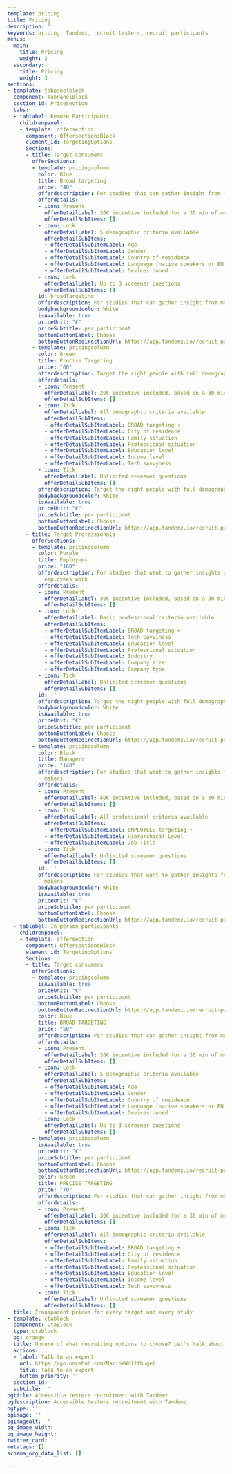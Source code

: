 ```yaml
---
template: pricing
title: Pricing
description: ''
keywords: pricing, Tandemz, recruit testers, recruit participants
menus:
  main:
    title: Pricing
    weight: 2
  secondary:
    title: Pricing
    weight: 3
sections:
- template: tabpanelblock
  component: TabPanelBlock
  section_id: PriceSection
  tabs:
  - tablabel: Remote Participants
    childrenpanel:
    - template: offersection
      component: OffersectionsBlock
      element_id: TargetingOptions
      Sections:
      - title: Target Consumers
        offerSections:
        - template: pricingcolumn
          color: Blue
          title: Broad targeting
          price: "40"
          offerdesctription: For studies that can gather insight from most people
          offerdetails:
          - icon: Present
            offerDetailLabel: 20€ incentive included for a 30 min of meeting
            offerDetailSubItems: []
          - icon: Lock
            offerDetailLabel: 5 demographic criteria available
            offerDetailSubItems:
            - offerDetailSubItemLabel: Age
            - offerDetailSubItemLabel: Gender
            - offerDetailSubItemLabel: Country of residence
            - offerDetailSubItemLabel: Language (native speakers or EN only)
            - offerDetailSubItemLabel: Devices owned
          - icon: Lock
            offerDetailLabel: Up to 3 screener questions
            offerDetailSubItems: []
          id: broadTargeting
          offerdescription: For studies that can gather insight from most people
          bodybackgroundcolor: White
          isAvailable: true
          priceUnit: "€"
          priceSubtitle: per participant
          bottomButtonLabel: Choose
          bottomButtonRedirectionUrl: https://app.tandemz.io/recruit-participants
        - template: pricingcolumn
          color: Green
          title: Precise Targeting
          price: "60"
          offerdesctription: Target the right people with full demographic details
          offerdetails:
          - icon: Present
            offerDetailLabel: 20€ incentive included, based on a 30 min of meeting
            offerDetailSubItems: []
          - icon: Tick
            offerDetailLabel: All demographic criteria available
            offerDetailSubItems:
            - offerDetailSubItemLabel: BROAD targeting +
            - offerDetailSubItemLabel: City of residence
            - offerDetailSubItemLabel: Family situation
            - offerDetailSubItemLabel: Professional situation
            - offerDetailSubItemLabel: Education level
            - offerDetailSubItemLabel: Income level
            - offerDetailSubItemLabel: Tech savvyness
          - icon: Tick
            offerDetailLabel: Unlimited screener questions
            offerDetailSubItems: []
          offerdescription: Target the right people with full demographic details
          bodybackgroundcolor: White
          isAvailable: true
          priceUnit: "€"
          priceSubtitle: per participant
          bottomButtonLabel: Choose
          bottomButtonRedirectionUrl: https://app.tandemz.io/recruit-participants
      - title: Target Professionals
        offerSections:
        - template: pricingcolumn
          color: Purple
          title: Employees
          price: "100"
          offerdesctription: For studies that want to gather insights on how certain
            employees work
          offerdetails:
          - icon: Present
            offerDetailLabel: 30€ incentive included, based on a 30 min of meeting
            offerDetailSubItems: []
          - icon: Lock
            offerDetailLabel: Basic professional criteria available
            offerDetailSubItems:
            - offerDetailSubItemLabel: BROAD targeting +
            - offerDetailSubItemLabel: Tech Savviness
            - offerDetailSubItemLabel: Education level
            - offerDetailSubItemLabel: Professional situation
            - offerDetailSubItemLabel: Industry
            - offerDetailSubItemLabel: Company size
            - offerDetailSubItemLabel: Company type
          - icon: Tick
            offerDetailLabel: Unlimited screener questions
            offerDetailSubItems: []
          id: ''
          offerdescription: Target the right people with full demographic details
          bodybackgroundcolor: White
          isAvailable: true
          priceUnit: "€"
          priceSubtitle: per participant
          bottomButtonLabel: Choose
          bottomButtonRedirectionUrl: https://app.tandemz.io/recruit-participants
        - template: pricingcolumn
          color: Black
          title: Managers
          price: "140"
          offerdesctription: For studies that want to gather insights from decision
            makers
          offerdetails:
          - icon: Present
            offerDetailLabel: 40€ incentive included, based on a 30 min of meeting
            offerDetailSubItems: []
          - icon: Tick
            offerDetailLabel: All professional criteria available
            offerDetailSubItems:
            - offerDetailSubItemLabel: EMPLOYEES targeting +
            - offerDetailSubItemLabel: Hierarchical Level
            - offerDetailSubItemLabel: Job Title
          - icon: Tick
            offerDetailLabel: Unlimited screener questions
            offerDetailSubItems: []
          id: ''
          offerdescription: For studies that want to gather insights from decision
            makers
          bodybackgroundcolor: White
          isAvailable: true
          priceUnit: "€"
          priceSubtitle: per participant
          bottomButtonLabel: Choose
          bottomButtonRedirectionUrl: https://app.tandemz.io/recruit-participants
  - tablabel: In person participants
    childrenpanel:
    - template: offersection
      component: OffersectionsBlock
      element_id: TargetingOptions
      Sections:
      - title: Target consumers
        offerSections:
        - template: pricingcolumn
          isAvailable: true
          priceUnit: "€"
          priceSubtitle: per participant
          bottomButtonLabel: Choose
          bottomButtonRedirectionUrl: https://app.tandemz.io/recruit-participants
          color: Blue
          title: BROAD TARGETING
          price: "50"
          offerdescription: For studies that can gather insight from most people
          offerdetails:
          - icon: Present
            offerDetailLabel: 30€ incentive included for a 30 min of meeting
            offerDetailSubItems: []
          - icon: Lock
            offerDetailLabel: 5 demographic criteria available
            offerDetailSubItems:
            - offerDetailSubItemLabel: Age
            - offerDetailSubItemLabel: Gender
            - offerDetailSubItemLabel: Country of residence
            - offerDetailSubItemLabel: Language (native speakers or EN only)
            - offerDetailSubItemLabel: Devices owned
          - icon: Lock
            offerDetailLabel: Up to 3 screener questions
            offerDetailSubItems: []
        - template: pricingcolumn
          isAvailable: true
          priceUnit: "€"
          priceSubtitle: per participant
          bottomButtonLabel: Choose
          bottomButtonRedirectionUrl: https://app.tandemz.io/recruit-participants
          color: Green
          title: PRECISE TARGETING
          price: "70"
          offerdescription: For studies that can gather insight from most people
          offerdetails:
          - icon: Present
            offerDetailLabel: 30€ incentive included for a 30 min of meeting
            offerDetailSubItems: []
          - icon: Tick
            offerDetailLabel: All demographic criteria available
            offerDetailSubItems:
            - offerDetailSubItemLabel: BROAD targeting +
            - offerDetailSubItemLabel: City of residence
            - offerDetailSubItemLabel: Family situation
            - offerDetailSubItemLabel: Professional situation
            - offerDetailSubItemLabel: Education level
            - offerDetailSubItemLabel: Income level
            - offerDetailSubItemLabel: Tech savvyness
          - icon: Tick
            offerDetailLabel: Unlimited screener questions
            offerDetailSubItems: []
  title: Transparent prices for every target and every study
- template: ctablock
  component: CtaBlock
  type: ctablock
  bg: orange
  title: Unsure of what recruiting options to choose? Let's talk about it!
  actions:
  - label: Talk to an expert
    url: https://go.oncehub.com/MarineWolffhugel
    title: Talk to an expert
    button_priority: ''
  section_id: ''
  subtitle: ''
ogtitle: Accessible testers recruitment with Tandemz
ogdescription: Accessible testers recruitment with Tandemz
ogtype: ''
ogimage: ''
ogimagealt: ''
og_image_width: 
og_image_height: 
twitter_card: ''
metatags: []
schema_org_data_list: []

---
```

